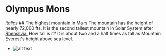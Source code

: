 # Olympus Mons
*italics* ## The highest mountain in Mars 
The mountain has the height of nearly 72,000 fts. It is the second tallest mountain in Solar System after [Rheasilvia.](https://en.wikipedia.org/wiki/Rheasilvia) How tall is it? It is about two and a half times as tall as Mountain Everest's height above sea level.  
- ![alt text](https://upload.wikimedia.org/wikipedia/commons/thumb/0/00/Olympus_Mons_alt.jpg/800px-Olympus_Mons_alt.jpg "Olympus Mons")
